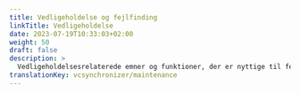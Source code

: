 ```yaml
---
title: Vedligeholdelse og fejlfinding
linkTitle: Vedligeholdelse
date: 2023-07-19T10:33:03+02:00
weight: 50
draft: false
description: >
  Vedligeholdelsesrelaterede emner og funktioner, der er nyttige til fejlfinding.
translationKey: vcsynchronizer/maintenance  
---
```

